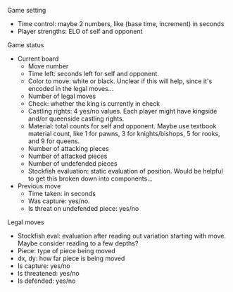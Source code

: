 Game setting
- Time control: maybe 2 numbers, like (base time, increment) in seconds
- Player strengths: ELO of self and opponent 

Game status
- Current board
	- Move number
	- Time left: seconds left for self and opponent.
	- Color to move: white or black. Unclear if this will help, since it's encoded in the legal moves...
	- Number of legal moves
	- Check: whether the king is currently in check
	- Castling rights: 4 yes/no values. Each player might have kingside and/or queenside castling rights.
	- Material: total counts for self and opponent. Maybe use textbook material count, like 1 for pawns, 3 for knights/bishops, 5 for rooks, and 9 for queens.
	- Number of attacking pieces
	- Number of attacked pieces
	- Number of undefended pieces
	- Stockfish evaluation: static evaluation of position. Would be helpful to get this broken down into components...
- Previous move
	- Time taken: in seconds
	- Was capture: yes/no. 
	- Is threat on undefended piece: yes/no

Legal moves
- Stockfish eval: evaluation after reading out variation starting with move. Maybe consider reading to a few depths?
- Piece: type of piece being moved
- dx, dy: how far piece is being moved
- Is capture: yes/no
- Is threatened: yes/no
- Is defended: yes/no
